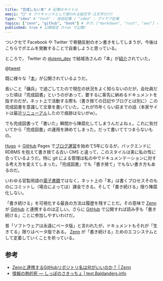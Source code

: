 ```yaml
---
title: "完成しない本" # 記事のタイトル
emoji: "🤔" # アイキャッチとして使われる絵文字（1文字だけ）
type: "idea" # "tech" : 技術記事 / "idea" : アイデア記事
topics: ["zenn", "github", "book"] # タグ。["markdown", "rust", "aws"] のように指定する
published: true # 公開設定（true で公開）
---
```


ついクセで Facebook や Twitter で脊髄反射のオン書きをしてしまうが，今後はこちらでポエムを発散することで自重しようと思っている。

ところで， Twitter の [@zenn_dev](https://twitter.com/zenn_dev) で結城浩さんの「本」が[紹介](https://twitter.com/zenn_dev/status/1307804227071246336)されていた。

@[tweet](https://twitter.com/zenn_dev/status/1307804227071246336)

既に様々な「[本](https://zenn.dev/books "本一覧 | Zenn")」が公開されているようだ。

長いこと「傭兵」で過ごしてたので現在の状況をよく知らないのだが，会社員だった頃は「完成図書」というのがあって，要するに客先に納めるドキュメントを指すのだが，ネット上で活動する際も（書き捨ての日記やブログとは別に）この完成図書を意識して文章を書いていた。これが15年くらい前までの話（本家サイトは最近[リニューアル](https://text.baldanders.info/remark/2019/07/site-renewal/ "本家サイトをリニューアルしました — しっぽのさきっちょ | text.Baldanders.info")したので痕跡はないがw）。

でも完成図書って「書いた」瞬間から陳腐化してしまうんだよねぇ。これに気付いてから「完成図書」の運用を諦めてしまった。だって書いててつまらないもの。

[Hugo] ＋ [GitHub] Pages で[ブログ運営](https://text.baldanders.info/ "text.Baldanders.info")を始めて5年になるが，バックエンドに RDBMS を抱えて書き捨てる古い CMS と違って，このスタイルは実に私の性に合っているようだ。特に git による管理は私の中でドキュメンテーションに対する考え方を変えてしまった。「完成図書」でも「書き捨て」でもない書き方もあるのだ。

いわゆる官製用語の[電子書籍](https://wired.jp/2013/08/02/farewell-ebooks/ "さようなら、「電子書籍」 | WIRED.jp")ではなく，ネット上の「本」は書くプロセスそのものにコミットし（場合によっては）課金できる。そして「書き続ける」限り陳腐化しない。

「書き続ける」を可視化する最良の方法は履歴を残すことだ。その意味で [Zenn] が [GitHub] と連携するのは正しい。さらに [GitHub] で公開すれば読み手も「書き続ける」ことに参加しやすいわけだ。

昔「ソフトウェアは永遠にベータ版」と言われたが，ドキュメントもそれが「生きてる」限りはベータ版である。 [Zenn] が「書き続ける」ためのエコシステムとして定着していくことを祈っている。

## 参考

- [Zennと連携するGitHubリポジトリ名は何がいいのか？ | Zenn](https://zenn.dev/j5c8k6m8/articles/zenn-github-repository-name)
- [情報の熱的死 — しっぽのさきっちょ | text.Baldanders.info](https://text.baldanders.info/remark/2019/06/heat-death-of-information/)

[Zenn]: https://zenn.dev/ "Zenn｜プログラマーのための情報共有コミュニティ"
[Hugo]: https://gohugo.io/ "The world’s fastest framework for building websites | Hugo"
[GitHub]: https://github.com/
